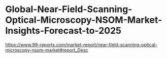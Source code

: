 # Global-Near-Field-Scanning-Optical-Microscopy-NSOM-Market-Insights-Forecast-to-2025
https://www.99-reports.com/market-report/near-field-scanning-optical-microscopy-nsom-market#report_Desc
